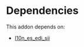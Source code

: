 # Dependencies

This addon depends on:

- [l10n_es_edi_sii](../../../../odoo-bringout-oca-ocb-l10n_es_edi_sii)
